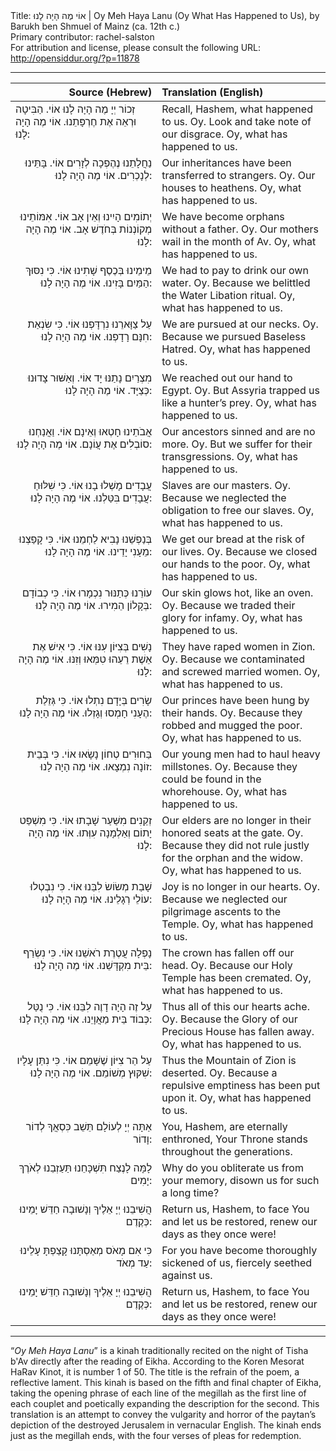 <html>
<head></head>
<body>
Title: אוֹי מֶה הָיָה לָנוּ | Oy Meh Haya Lanu (Oy What Has Happened to Us), by Barukh ben Shmuel of Mainz (ca. 12th c.)<br />
Primary contributor: rachel-salston<br />
For attribution and license, please consult the following URL: <a href="http://opensiddur.org/?p=11878">http://opensiddur.org/?p=11878</a>
<p />
<hr />

<table style="margin-left: auto;margin-right: auto;" class="draggable">
<thead><tr><th id="x" style="text-align: right;">Source (Hebrew)</th><th style="text-align: left;">Translation (English)</th></tr></thead>
<tbody>
<tr><td style="vertical-align:top;">
<div class="liturgy"><span lang="he">
זְכוֹר יְיָ מֶה הָיָה לָנוּ אוֹי. 
הַבִּיטָה וּרְאֵה אֶת חֶרְפָּתֵנוּ. 
אוֹי מֶה הָיָה לָנוּ: 
 </span></div>
</td>
 
<td style="vertical-align:top;" width="53%">
<div class="english">
Recall, Hashem, what happened to us. Oy. 
Look and take note of our disgrace. 
Oy, what has happened to us. 
</div>
</td></tr>


<tr><td style="vertical-align: top;" width="46%">
<div class="liturgy" style="text-align: right;"><span lang="he">
נַחֲלָתֵנוּ נֶהֶפְכָה לְזָרִים אוֹי. 
בָּתֵּינוּ לְנָכְרִים. 
אוֹי מֶה הָיָה לָנוּ: 
 </span></div>
</td>
 
<td style="vertical-align:top;" width="53%">
<div class="english">
Our inheritances have been transferred to strangers. Oy. 
Our houses to heathens. 
Oy, what has happened to us. 
</div>
</td></tr>


<tr><td style="vertical-align: top;" width="46%">
<div class="liturgy" style="text-align: right;"><span lang="he">
יְתוֹמִים הָיִינוּ וְאֵין אָב אוֹי. 
אִמּוֹתֵינוּ מְקוֹנְנוֹת בְּחֹדֶשׁ אָב. 
אוֹי מֶה הָיָה לָנוּ: 
 </span></div>
</td>
 
<td style="vertical-align:top;" width="53%">
<div class="english">
We have become orphans without a father. Oy. 
Our mothers wail in the month of Av. 
Oy, what has happened to us. 
</div>
</td></tr>


<tr><td style="vertical-align: top;" width="46%">
<div class="liturgy" style="text-align: right;"><span lang="he">
מֵימֵינוּ בְּכֶסֶף שָׁתִינוּ אוֹי. 
כִּי נִסּוּךְ הַמַּיִם בָּזִינוּ. 
אוֹי מֶה הָיָה לָנוּ: 
 </span></div>
</td>
 
<td style="vertical-align:top;" width="53%">
<div class="english">
We had to pay to drink our own water. Oy. 
Because we belittled the Water Libation ritual. 
Oy, what has happened to us. 
</div>
</td></tr>


<tr><td style="vertical-align: top;" width="46%">
<div class="liturgy" style="text-align: right;"><span lang="he">
עַל צַוָּארֵנוּ נִרְדָּפְנוּ אוֹי. 
כִּי שִׂנְאַת חִנָּם רָדָפְנוּ. 
אוֹי מֶה הָיָה לָנוּ: 
 </span></div>
</td>
 
<td style="vertical-align:top;" width="53%">
<div class="english">
We are pursued at our necks. Oy. 
Because we pursued Baseless Hatred. 
Oy, what has happened to us.
</div>
</td></tr>


<tr><td style="vertical-align: top;" width="46%">
<div class="liturgy" style="text-align: right;"><span lang="he">
מִצְרַיִם נָתַנּוּ יָד אוֹי. 
וְאַשּׁוּר צָדוּנוּ כְּצַיָּד. 
אוֹי מֶה הָיָה לָנוּ: 
 </span></div>
</td>
 
<td style="vertical-align:top;" width="53%">
<div class="english">
We reached out our hand to Egypt. Oy. 
But Assyria trapped us like a hunter’s prey. 
Oy, what has happened to us. 
</div>
</td></tr>


<tr><td style="vertical-align: top;" width="46%">
<div class="liturgy" style="text-align: right;"><span lang="he">
אֲבֹתֵינוּ חָטְאוּ וְאֵינָם אוֹי. 
וַאֲנַחְנוּ סוֹבְלִים אֶת עֲוֹנָם. 
אוֹי מֶה הָיָה לָנוּ: 
 </span></div>
</td>
 
<td style="vertical-align:top;" width="53%">
<div class="english">
Our ancestors sinned and are no more. Oy. 
But we suffer for their transgressions. 
Oy, what has happened to us. 
</div>
</td></tr>


<tr><td style="vertical-align: top;" width="46%">
<div class="liturgy" style="text-align: right;"><span lang="he">
עֲבָדִים מָשְׁלוּ בָנוּ אוֹי. 
כִּי שִׁלּוּחַ עֲבָדִים בִּטַּלְנוּ. 
אוֹי מֶה הָיָה לָנוּ: 
 </span></div>
</td>
 
<td style="vertical-align:top;" width="53%">
<div class="english">
Slaves are our masters. Oy. 
Because we neglected the obligation to free our slaves. 
Oy, what has happened to us. 
</div>
</td></tr>


<tr><td style="vertical-align: top;" width="46%">
<div class="liturgy" style="text-align: right;"><span lang="he">
בְּנַפְשֵׁנוּ נָבִיא לַחְמֵנוּ אוֹי. 
כִּי קָפַצְנוּ מֵעָנִי יָדֵינוּ. 
אוֹי מֶה הָיָה לָנוּ: 
 </span></div>
</td>
 
<td style="vertical-align:top;" width="53%">
<div class="english">
We get our bread at the risk of our lives. Oy. 
Because we closed our hands to the poor. 
Oy, what has happened to us. 
</div>
</td></tr>


<tr><td style="vertical-align: top;" width="46%">
<div class="liturgy" style="text-align: right;"><span lang="he">
עוֹרֵנוּ כְּתַנּוּר נִכְמָרוּ אוֹי. 
כִּי כְבוֹדָם בְּקָלוֹן הֵמִירוּ. 
אוֹי מֶה הָיָה לָנוּ: 
 </span></div>
</td>
 
<td style="vertical-align:top;" width="53%">
<div class="english">
Our skin glows hot, like an oven. Oy. 
Because we traded their glory for infamy. 
Oy, what has happened to us.
</div>
</td></tr>


<tr><td style="vertical-align: top;" width="46%">
<div class="liturgy" style="text-align: right;"><span lang="he">
נָשִׁים בְּצִיּוֹן עִנּוּ אוֹי. 
כִּי אִישׁ אֶת אֵשֶׁת רֵעֵהוּ טִמְּאוּ וְזִנּוּ. 
אוֹי מֶה הָיָה לָנוּ: 
 </span></div>
</td>
 
<td style="vertical-align:top;" width="53%">
<div class="english">
They have raped women in Zion. Oy. 
Because we contaminated and screwed married women. 
Oy, what has happened to us. 
</div>
</td></tr>


<tr><td style="vertical-align: top;" width="46%">
<div class="liturgy" style="text-align: right;"><span lang="he">
שָׂרִים בְּיָדָם נִתְלוּ אוֹי. 
כִּי גְּזֵלַת הֶעָנִי חָמְסוּ וְגָזְלוּ. 
אוֹי מֶה הָיָה לָנוּ: 
 </span></div>
</td>
 
<td style="vertical-align:top;" width="53%">
<div class="english">
Our princes have been hung by their hands. Oy. 
Because they robbed and mugged the poor. 
Oy, what has happened to us. 
</div>
</td></tr>


<tr><td style="vertical-align: top;" width="46%">
<div class="liturgy" style="text-align: right;"><span lang="he">
בַּחוּרִים טְחוֹן נָשָׂאוּ אוֹי. 
כִּי בְּבֵית זוֹנָה נִמְצָאוּ. 
אוֹי מֶה הָיָה לָנוּ: 
 </span></div>
</td>
 
<td style="vertical-align:top;" width="53%">
<div class="english">
Our young men had to haul heavy millstones. Oy. 
Because they could be found in the whorehouse. 
Oy, what has happened to us. 
</div>
</td></tr>


<tr><td style="vertical-align: top;" width="46%">
<div class="liturgy" style="text-align: right;"><span lang="he">
זְקֵנִים מִשַּׁעַר שָׁבָתוּ אוֹי. 
כִּי מִשְׁפַּט יָתוֹם וְאַלְמָנָה עִוְּתוּ. 
אוֹי מֶה הָיָה לָנוּ: 
 </span></div>
</td>
 
<td style="vertical-align:top;" width="53%">
<div class="english">
Our elders are no longer in their honored seats at the gate. Oy. 
Because they did not rule justly for the orphan and the widow. 
Oy, what has happened to us. 
</div>
</td></tr>


<tr><td style="vertical-align: top;" width="46%">
<div class="liturgy" style="text-align: right;"><span lang="he">
שָׁבַת מְשׂוֹשׂ לִבֵּנוּ אוֹי. 
כִּי נִבְטְלוּ עוֹלֵי רְגָלֵינוּ. 
אוֹי מֶה הָיָה לָנוּ: 
 </span></div>
</td>
 
<td style="vertical-align:top;" width="53%">
<div class="english">
Joy is no longer in our hearts. Oy. 
Because we neglected our pilgrimage ascents to the Temple. 
Oy, what has happened to us. 
</div>
</td></tr>


<tr><td style="vertical-align: top;" width="46%">
<div class="liturgy" style="text-align: right;"><span lang="he">
נָפְלָה עֲטֶרֶת רֹאשֵׁנוּ אוֹי. 
כִּי נִשְׂרַף בֵּית מִקְדָּשֵׁנוּ. 
אוֹי מֶה הָיָה לָנוּ: 
 </span></div>
</td>
 
<td style="vertical-align:top;" width="53%">
<div class="english">
The crown has fallen off our head. Oy. 
Because our Holy Temple has been cremated. 
Oy, what has happened to us. 
</div>
</td></tr>


<tr><td style="vertical-align: top;" width="46%">
<div class="liturgy" style="text-align: right;"><span lang="he">
עַל זֶה הָיָה דָוֶה לִבֵּנוּ אוֹי. 
כִּי נֻטַּל כְּבוֹד בֵּית מַאֲוָיֵנוּ. 
אוֹי מֶה הָיָה לָנוּ: 
 </span></div>
</td>
 
<td style="vertical-align:top;" width="53%">
<div class="english">
Thus all of this our hearts ache. Oy. 
Because the Glory of our Precious House has fallen away. 
Oy, what has happened to us. 
</div>
</td></tr>


<tr><td style="vertical-align: top;" width="46%">
<div class="liturgy" style="text-align: right;"><span lang="he">
עַל הַר צִיּוֹן שֶׁשָּׁמֵם אוֹי. 
כִּי נִתַּן עָלָיו שִׁקּוּץ מְשׁוֹמֵם. 
אוֹי מֶה הָיָה לָנוּ: 
 </span></div>
</td>
 
<td style="vertical-align:top;" width="53%">
<div class="english">
Thus the Mountain of Zion is deserted. Oy. 
Because a repulsive emptiness has been put upon it. 
Oy, what has happened to us. 
</div>
</td></tr>


<tr><td style="vertical-align: top;" width="46%">
<div class="liturgy" style="text-align: right;"><span lang="he">
אַתָּה יְיָ לְעוֹלָם תֵּשֵׁב כִּסְאֲךָ לְדוֹר וָדוֹר: 
 </span></div>
</td>
 
<td style="vertical-align:top;" width="53%">
<div class="english">
You, Hashem, are eternally enthroned, Your Throne stands throughout the generations. 
</div>
</td></tr>


<tr><td style="vertical-align: top;" width="46%">
<div class="liturgy" style="text-align: right;"><span lang="he">
לָמָּה לָנֶצַח תִּשְׁכָּחֵנוּ תַּעַזְבֵנוּ לְאֹרֶךְ יָמִים: 
 </span></div>
</td>
 
<td style="vertical-align:top;" width="53%">
<div class="english">
Why do you obliterate us from your memory, disown us for such a long time? 
</div>
</td></tr>


<tr><td style="vertical-align: top;" width="46%">
<div class="liturgy" style="text-align: right;"><span lang="he">
הֲשִׁיבֵנוּ יְיָ אֵלֶיךָ וְנָשׁוּבָה חַדֵּשׁ יָמֵינוּ כְּקֶדֶם: 
 </span></div>
</td>
 
<td style="vertical-align:top;" width="53%">
<div class="english">
Return us, Hashem, to face You and let us be restored, renew our days as they once were! 
</div>
</td></tr>


<tr><td style="vertical-align: top;" width="46%">
<div class="liturgy" style="text-align: right;"><span lang="he">
כִּי אִם מָאֹס מְאַסְתָּנוּ קָצַפְתָּ עָלֵינוּ עַד מְאֹד: 
 </span></div>
</td>
 
<td style="vertical-align:top;" width="53%">
<div class="english">
For you have become thoroughly sickened of us, fiercely seethed against us. 
</div>
</td></tr>


<tr><td style="vertical-align: top;" width="46%">
<div class="liturgy" style="text-align: right;"><span lang="he">
הֲשִׁיבֵנוּ יְיָ אֵלֶיךָ וְנָשׁוּבָה חַדֵּשׁ יָמֵינוּ כְּקֶדֶם: 
 </span></div>
</td>
 
<td style="vertical-align:top;" width="53%">
<div class="english">
Return us, Hashem, to face You and let us be restored, renew our days as they once were! 
</div>
</td></tr>
</tbody></table>

<hr />

“<em>Oy Meh Haya Lanu</em>” is a kinah traditionally recited on the night of Tisha b'Av directly after the reading of Eikha. According to the Koren Mesorat HaRav Kinot, it is number 1 of 50. The title is the refrain of the poem, a reflective lament. This kinah is based on the fifth and final chapter of Eikha, taking the opening phrase of each line of the megillah as the first line of each couplet and poetically expanding the description for the second. This translation is an attempt to convey the vulgarity and horror of the paytan’s depiction of the destroyed Jerusalem in vernacular English. The kinah ends just as the megillah ends, with the four verses of pleas for redemption.
</body>
</html>